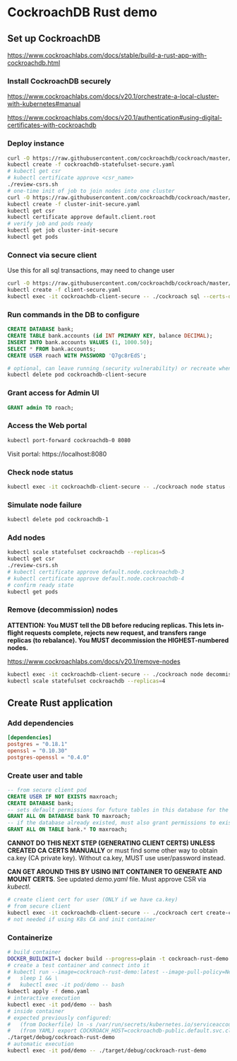 # CockroachDB Rust demo

## Set up CockroachDB

https://www.cockroachlabs.com/docs/stable/build-a-rust-app-with-cockroachdb.html

### Install CockroachDB securely

https://www.cockroachlabs.com/docs/v20.1/orchestrate-a-local-cluster-with-kubernetes#manual

https://www.cockroachlabs.com/docs/v20.1/authentication#using-digital-certificates-with-cockroachdb

### Deploy instance

```bash
curl -O https://raw.githubusercontent.com/cockroachdb/cockroach/master/cloud/kubernetes/cockroachdb-statefulset-secure.yaml
kubectl create -f cockroachdb-statefulset-secure.yaml
# kubectl get csr
# kubectl certificate approve <csr_name>
./review-csrs.sh
# one-time init of job to join nodes into one cluster
curl -O https://raw.githubusercontent.com/cockroachdb/cockroach/master/cloud/kubernetes/cluster-init-secure.yaml
kubectl create -f cluster-init-secure.yaml
kubectl get csr
kubectl certificate approve default.client.root
# verify job and pods ready
kubectl get job cluster-init-secure
kubectl get pods
```

### Connect via secure client

Use this for all sql transactions, may need to change user

```bash
curl -O https://raw.githubusercontent.com/cockroachdb/cockroach/master/cloud/kubernetes/client-secure.yaml
kubectl create -f client-secure.yaml
kubectl exec -it cockroachdb-client-secure -- ./cockroach sql --certs-dir=/cockroach-certs --host=cockroachdb-public
```

### Run commands in the DB to configure

```sql
CREATE DATABASE bank;
CREATE TABLE bank.accounts (id INT PRIMARY KEY, balance DECIMAL);
INSERT INTO bank.accounts VALUES (1, 1000.50);
SELECT * FROM bank.accounts;
CREATE USER roach WITH PASSWORD 'Q7gc8rEdS';
```

```bash
# optional, can leave running (security vulnerability) or recreate when needed
kubectl delete pod cockroachdb-client-secure
```

### Grant access for Admin UI

```sql
GRANT admin TO roach;
```

### Access the Web portal

```bash
kubectl port-forward cockroachdb-0 8080
```

Visit portal: https://localhost:8080

### Check node status

```bash
kubectl exec -it cockroachdb-client-secure -- ./cockroach node status --certs-dir=/cockroach-certs --host=cockroachdb-public
```

### Simulate node failure

```bash
kubectl delete pod cockroachdb-1
```

### Add nodes

```bash
kubectl scale statefulset cockroachdb --replicas=5
kubectl get csr
./review-csrs.sh
# kubectl certificate approve default.node.cockroachdb-3
# kubectl certificate approve default.node.cockroachdb-4
# confirm ready state
kubectl get pods
```

### Remove (decommission) nodes

**ATTENTION: You MUST tell the DB before reducing replicas. This lets in-flight requests complete, rejects new request, and transfers range replicas (to rebalance). You MUST decommission the HIGHEST-numbered nodes.**

https://www.cockroachlabs.com/docs/v20.1/remove-nodes

```bash
kubectl exec -it cockroachdb-client-secure -- ./cockroach node decommission 5 --certs-dir=/cockroach-certs --host=cockroachdb-public
kubectl scale statefulset cockroachdb --replicas=4
```

## Create Rust application

### Add dependencies

```toml
[dependencies]
postgres = "0.18.1"
openssl = "0.10.30"
postgres-openssl = "0.4.0"
```

### Create user and table

```sql
-- from secure client pod
CREATE USER IF NOT EXISTS maxroach;
CREATE DATABASE bank;
-- sets default permissions for future tables in this database for the given user
GRANT ALL ON DATABASE bank TO maxroach;
-- if the database already existed, must also grant permissions to existing tables for this user
GRANT ALL ON TABLE bank.* TO maxroach;
```

**CANNOT DO THIS NEXT STEP (GENERATING CLIENT CERTS) UNLESS CREATED CA CERTS MANUALLY** or must find some other way to obtain ca.key (CA private key). Without ca.key, MUST use user/password instead.

**CAN GET AROUND THIS BY USING INIT CONTAINER TO GENERATE AND MOUNT CERTS**.  See updated *demo.yaml* file. Must approve CSR via *kubectl*.

```bash
# create client cert for user (ONLY if we have ca.key)
# from secure client
kubectl exec -it cockroachdb-client-secure -- ./cockroach cert create-client maxroach --certs-dir=/cockroach-certs --ca-key=secure-location/ca.key
# not needed if using K8s CA and init container
```

### Containerize

```bash
# build container
DOCKER_BUILDKIT=1 docker build --progress=plain -t cockroach-rust-demo:latest .
# create a test container and connect into it
# kubectl run --image=cockroach-rust-demo:latest --image-pull-policy=Never demo sleep 1000 && \
#   sleep 1 && \
#   kubectl exec -it pod/demo -- bash
kubectl apply -f demo.yaml
# interactive execution
kubectl exec -it pod/demo -- bash
# inside container
# expected previously configured:
#   (from Dockerfile) ln -s /var/run/secrets/kubernetes.io/serviceaccount/ certs
#   (from YAML) export COCKROACH_HOST=cockroachdb-public.default.svc.cluster.local
./target/debug/cockroach-rust-demo
# automatic execution
kubectl exec -it pod/demo -- ./target/debug/cockroach-rust-demo
```
